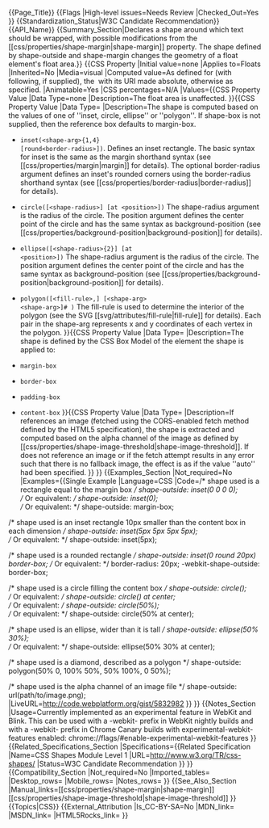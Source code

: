 {{Page_Title}}
{{Flags
|High-level issues=Needs Review
|Checked_Out=Yes
}}
{{Standardization_Status|W3C Candidate Recommendation}}
{{API_Name}}
{{Summary_Section|Declares a shape around which text should be wrapped, with possible modifications from the [[css/properties/shape-margin|shape-margin]] property. The shape defined by shape-outside and shape-margin changes the geometry of a float element's float area.}}
{{CSS Property
|Initial value=none
|Applies to=Floats
|Inherited=No
|Media=visual
|Computed value=As defined for <basic-shape> (with <shape-box> following, if supplied), the <image> with its URI made absolute, otherwise as specified.
|Animatable=Yes
|CSS percentages=N/A
|Values={{CSS Property Value
|Data Type=none
|Description=The float area is unaffected.
}}{{CSS Property Value
|Data Type=<basic-shape>
|Description=The shape is computed based on the values of one of ''inset, circle, ellipse'' or ''polygon''.  If shape-box is not supplied, then the reference box defaults to margin-box.

* <code>inset(&lt;shape-arg&gt;{1,4} [round&lt;border-radius&gt;])</code>. Defines an inset rectangle. The basic syntax for inset is the same as the margin shorthand syntax (see [[css/properties/margin|margin]] for details).  The optional border-radius argument  defines an inset's rounded corners using the border-radius shorthand syntax (see [[css/properties/border-radius|border-radius]] for details).

* <code>circle([&lt;shape-radius&gt;] [at &lt;position&gt;])</code> The shape-radius argument is the radius of the circle. The position argument defines the center point of the circle and has the same syntax as background-position (see [[css/properties/background-position|background-position]] for details).

* <code>ellipse([&lt;shape-radius&gt;{2}] [at &lt;position&gt;])</code> The shape-radius argument is the radius of the circle. The position argument defines the center point of the circle and has the same syntax as background-position (see [[css/properties/background-position|background-position]] for details).

* <code>polygon([&lt;fill-rule&gt;,] [&lt;shape-arg&gt; &lt;shape-arg&gt;]# )</code> The fill-rule is used to determine the interior of the polygon (see the SVG [[svg/attributes/fill-rule|fill-rule]] for details). Each pair in the shape-arg represents x and y coordinates of each vertex in the polygon.
}}{{CSS Property Value
|Data Type=<shape-box>
|Description=The shape is defined by the CSS Box Model of the element the shape is applied to:

* <code>margin-box</code>
* <code>border-box</code>
* <code>padding-box</code>
* <code>content-box</code>
}}{{CSS Property Value
|Data Type=<image>
|Description=If <image> references an image (fetched using the CORS-enabled fetch method defined by the HTML5 specification), the shape is extracted and computed based on the alpha channel of the image as defined by [[css/properties/shape-image-threshold|shape-image-threshold]]. If <image> does not reference an image or if the fetch attempt results in any error such that there is no fallback image, the effect is as if the value ''auto'' had been specified.
}}
}}
{{Examples_Section
|Not_required=No
|Examples={{Single Example
|Language=CSS
|Code=/* shape used is a rectangle equal to the margin box */
shape-outside: inset(0 0 0 0);   
/* Or equivalent: */ 
shape-outside: inset(0);            
/* Or equivalent: */
shape-outside: margin-box;

/* shape used is an inset rectangle 10px smaller than the content box in each dimension */
shape-outside: inset(5px 5px 5px 5px);    
/* Or equivalent: */
shape-outside: inset(5px);                         

/* shape used is a rounded rectangle */
shape-outside: inset(0 round 20px) border-box; 
/* Or equivalent: */
border-radius: 20px;
-webkit-shape-outside: border-box;

/* shape used is a circle filling the content box */
shape-outside:  circle();       
/* Or equivalent: */
shape-outside:  circle() at center;     
/* Or equivalent: */
shape-outside:  circle(50%);     
/* Or equivalent: */
shape-outside:  circle(50% at center);  

/* shape used is an ellipse, wider than it is tall */
shape-outside:  ellipse(50% 30%);        
/* Or equivalent: */
shape-outside:  ellipse(50% 30% at center);

/* shape used is a diamond, described as a polygon */
shape-outside: polygon(50% 0, 100% 50%, 50% 100%, 0 50%);

/* shape used is the alpha channel of an image file */
shape-outside: url(path/to/image.png);
|LiveURL=http://code.webplatform.org/gist/5832982
}}
}}
{{Notes_Section
|Usage=Currently implemented as an experimental feature in WebKit and Blink. This can be used with a -webkit- prefix in WebKit nightly builds and with a -webkit- prefix in Chrome Canary builds with experimental-webkit-features enabled: chrome://flags/#enable-experimental-webkit-features
}}
{{Related_Specifications_Section
|Specifications={{Related Specification
|Name=CSS Shapes Module Level 1
|URL=http://www.w3.org/TR/css-shapes/
|Status=W3C Candidate Recommendation
}}
}}
{{Compatibility_Section
|Not_required=No
|Imported_tables=
|Desktop_rows=
|Mobile_rows=
|Notes_rows=
}}
{{See_Also_Section
|Manual_links=[[css/properties/shape-margin|shape-margin]]
[[css/properties/shape-image-threshold|shape-image-threshold]]
}}
{{Topics|CSS}}
{{External_Attribution
|Is_CC-BY-SA=No
|MDN_link=
|MSDN_link=
|HTML5Rocks_link=
}}